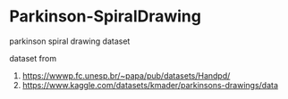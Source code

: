 # Parkinson-SpiralDrawing
parkinson spiral drawing dataset

dataset from <br>
1. https://wwwp.fc.unesp.br/~papa/pub/datasets/Handpd/<br>
2. https://www.kaggle.com/datasets/kmader/parkinsons-drawings/data
